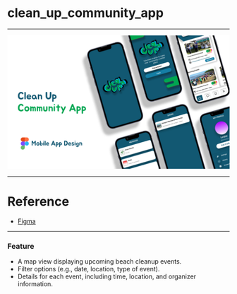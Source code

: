 # clean_up_community_app

----
![Logo](/assets/images/thumbnail.png)

----
# Reference
- [Figma]
----
### Feature
- A map view displaying upcoming beach cleanup events.
- Filter options (e.g., date, location, type of event).
- Details for each event, including time, location, and organizer information.

[//]: # (These are reference links used in the body of this note and get stripped out when the markdown processor does its job. There is no need to format nicely because it shouldn't be seen. Thanks SO - http://stackoverflow.com/questions/4823468/store-comments-in-markdown-syntax)
    
   [Figma]: <https://www.figma.com/community/file/1310540442867602574/cleanup-community-app>